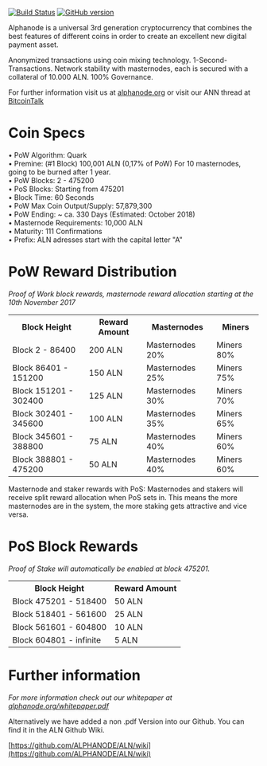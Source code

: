 [![Build Status](https://travis-ci.org/ALPHANODE/ALN.svg?branch=master)](https://travis-ci.org/ALPHANODE/ALN) [![GitHub version](https://badge.fury.io/gh/alphanodecrypto%2Falphanode.svg)](https://badge.fury.io/gh/alphanodecrypto/alphanode)

Alphanode is a universal 3rd generation cryptocurrency that combines the best features of different coins
in order to create an excellent new digital payment asset.

Anonymized transactions using coin mixing technology. 1-Second-Transactions. Network stability with masternodes, each is secured with a collateral of 10.000 ALN. 100% Governance.

For further information visit us at [alphanode.org](https://alphanode.org/) or visit our ANN thread at [BitcoinTalk](TBA)

# Coin Specs

• PoW Algorithm: Quark  
• Premine: (#1 Block) 100,001 ALN (0,17% of PoW) For 10 masternodes, going to be burned after 1 year.  
• PoW Blocks: 2 - 475200  
• PoS Blocks: Starting from 475201  
• Block Time: 60 Seconds  
• PoW Max Coin Output/Supply: 57,879,300  
• PoW Ending: ~ ca. 330 Days (Estimated: October 2018)  
• Masternode Requirements: 10,000 ALN  
• Maturity: 111 Confirmations  
• Prefix: ALN adresses start with the capital letter "A"   

# PoW Reward Distribution

_Proof of Work block rewards, masternode reward allocation starting at the 10th November 2017_
<table>
<tr><th>Block Height</th><th>Reward Amount</th><th>Masternodes</th><th>Miners</th></tr>
<tr><td>Block 2 - 86400</td><td>200 ALN</td><td>   Masternodes 20%</td><td>Miners 80%</td></tr>
<tr><td>Block 86401 - 151200</td><td>150 ALN</td><td>  Masternodes 25%</td><td>Miners 75%</td></tr>
<tr><td>Block 151201 - 302400</td><td>125 ALN</td><td>  Masternodes 30%</td><td>Miners 70%</td></tr>
<tr><td>Block 302401 - 345600</td><td>100 ALN</td><td>   Masternodes 35%</td><td>Miners 65%</td></tr>
<tr><td>Block 345601 - 388800</td><td>75 ALN</td><td>      Masternodes 40%</td><td>Miners 60%</td></tr>
<tr><td>Block 388801 - 475200</td><td>50 ALN</td><td>      Masternodes 40%</td><td>Miners 60%</td></tr>
</table>

Masternode and staker rewards with PoS:
Masternodes and stakers will receive split reward allocation when PoS sets in.
This means the more masternodes are in the system, the more staking gets attractive and vice versa.

# PoS Block Rewards

_Proof of Stake will automatically be enabled at block 475201._
<table>
<tr><th>Block Height</th><th>Reward Amount</th>                  
<tr><td>Block 475201 - 518400</td><td>50 ALN</td></tr>
<tr><td>Block 518401 - 561600</td><td>25 ALN</td></tr>
<tr><td>Block 561601 - 604800</td><td>10 ALN</td></tr>
<tr><td>Block 604801 - infinite</td><td>5 ALN</td></tr>
</table>


# Further information

_For more information check out our whitepaper at [alphanode.org/whitepaper.pdf](https://alphanode.org/whitepaper.pdf)_


Alternatively we have added a non .pdf Version into our Github. You can find it in the ALN Github Wiki.

[https://github.com/ALPHANODE/ALN/wiki](https://github.com/ALPHANODE/ALN/wiki)
